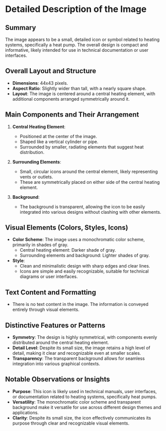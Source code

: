# Detailed Description of the Image

## Summary
The image appears to be a small, detailed icon or symbol related to heating systems, specifically a heat pump. The overall design is compact and informative, likely intended for use in technical documentation or user interfaces.

## Overall Layout and Structure
- **Dimensions**: 44x43 pixels.
- **Aspect Ratio**: Slightly wider than tall, with a nearly square shape.
- **Layout**: The image is centered around a central heating element, with additional components arranged symmetrically around it.

## Main Components and Their Arrangement
1. **Central Heating Element**:
   - Positioned at the center of the image.
   - Shaped like a vertical cylinder or pipe.
   - Surrounded by smaller, radiating elements that suggest heat distribution.

2. **Surrounding Elements**:
   - Small, circular icons around the central element, likely representing vents or outlets.
   - These are symmetrically placed on either side of the central heating element.

3. **Background**:
   - The background is transparent, allowing the icon to be easily integrated into various designs without clashing with other elements.

## Visual Elements (Colors, Styles, Icons)
- **Color Scheme**: The image uses a monochromatic color scheme, primarily in shades of gray.
  - Central heating element: Darker shade of gray.
  - Surrounding elements and background: Lighter shades of gray.
- **Style**:
  - Clean and minimalistic design with sharp edges and clear lines.
  - Icons are simple and easily recognizable, suitable for technical diagrams or user interfaces.

## Text Content and Formatting
- There is no text content in the image. The information is conveyed entirely through visual elements.

## Distinctive Features or Patterns
- **Symmetry**: The design is highly symmetrical, with components evenly distributed around the central heating element.
- **Detail Level**: Despite its small size, the image retains a high level of detail, making it clear and recognizable even at smaller scales.
- **Transparency**: The transparent background allows for seamless integration into various graphical contexts.

## Notable Observations or Insights
- **Purpose**: This icon is likely used in technical manuals, user interfaces, or documentation related to heating systems, specifically heat pumps.
- **Versatility**: The monochromatic color scheme and transparent background make it versatile for use across different design themes and applications.
- **Clarity**: Despite its small size, the icon effectively communicates its purpose through clear and recognizable visual elements.